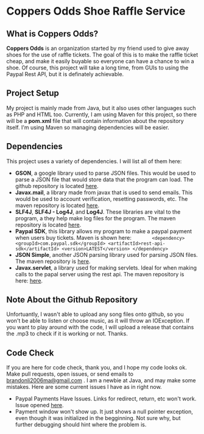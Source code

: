 # Coppers Odds Shoe Raffle Service

## What is Coppers Odds?

**Coppers Odds** is an organization started by my friend used to give away shoes for the use of raffle tickets. The goal of this is to make the raffle ticket cheap, and make it easily buyable so everyone can have a chance to win a shoe. Of course, this project will take a long time, from GUIs to using the Paypal Rest API, but it is definately achievable.

## Project Setup

My project is mainly made from Java, but it also uses other languages such as PHP and HTML too. Currently, I am using Maven for this project, so there will be a **pom.xml** file that will contain information about the repository itself. I'm using Maven so managing dependencies will be easier.

## Dependencies 

This project uses a variety of dependencies. I will list all of them here:

 - **GSON**, a google library used to parse JSON files. This would be used to parse a JSON file that would store data that the program can load. The github repository is located [here](https://github.com/google/gson).
 - **Javax.mail**, a library made from javax that is used to send emails. This would be used to account verification, resetting passwords, etc. The maven repository is located [here](https://mvnrepository.com/artifact/javax.mail/mail).
 - **SLF4J**, **SLF4J - Log4J**, and **Log4J**. These libraries are vital to the program, a they help make log files for the program. The maven repository is located [here](https://mvnrepository.com/artifact/org.apache.logging.log4j/log4j).
 - **Paypal SDK**, this library allows my program to make a paypal payment when users buy tickets. Maven is shown here: 
`		<dependency>
			<groupId>com.paypal.sdk</groupId>
			<artifactId>rest-api-sdk</artifactId>
			<version>LATEST</version>
		</dependency>`
 - **JSON Simple**, another JSON parsing library used for parsing JSON files. The maven repository is [here](https://mvnrepository.com/artifact/com.googlecode.json-simple/json-simple).
 - **Javax.servlet**, a library used for making servlets. Ideal for when making calls to the papal server using the rest api. The maven repository is here: [here](https://mvnrepository.com/artifact/javax.servlet/servlet-api).

## Note About the Github Repository

Unfortuantly, I wasn't able to upload any song files onto github, so you won't be able to listen or choose music, as it will throw an IOException. If you want to play around with the code, I will upload a release that contains the .mp3 to check if it is working or not. Thanks.

## Code Check

If you are here for code check, thank you, and I hope my code looks ok. Make pull requests, open issues, or send emails to brandonli2006ma@gmail.com  . I am a newbie at Java, and may make some mistakes. Here are some current issues I have as in right now.

- Paypal Payments Have Issues. Links for redirect, return, etc won't work. Issue opened [here](https://github.com/paypal/PayPal-Java-SDK/issues/387).
- Payment window won't show up. It just shows a null pointer exception, even though it was initialized in the begginning. Not sure why, but further debugging should hint where the problem is.
